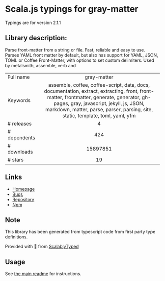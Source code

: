 
# Scala.js typings for gray-matter

Typings are for version 2.1.1

## Library description:
Parse front-matter from a string or file. Fast, reliable and easy to use. Parses YAML front matter by default, but also has support for YAML, JSON, TOML or Coffee Front-Matter, with options to set custom delimiters. Used by metalsmith, assemble, verb and

|                    |                 |
| ------------------ | :-------------: |
| Full name          | gray-matter |
| Keywords           | assemble, coffee, coffee-script, data, docs, documentation, extract, extracting, front, front-matter, frontmatter, generate, generator, gh-pages, gray, javascript, jekyll, js, JSON, markdown, matter, parse, parser, parsing, site, static, template, toml, yaml, yfm |
| # releases         | 4 |
| # dependents       | 424 |
| # downloads        | 15897851 |
| # stars            | 19 |

## Links
- [Homepage](https://github.com/jonschlinkert/gray-matter)
- [Bugs](https://github.com/jonschlinkert/gray-matter/issues)
- [Repository](https://github.com/jonschlinkert/gray-matter)
- [Npm](https://www.npmjs.com/package/gray-matter)
    


## Note
This library has been generated from typescript code from first party type definitions.

Provided with :purple_heart: from [ScalablyTyped](https://github.com/oyvindberg/ScalablyTyped)

## Usage
See [the main readme](../../readme.md) for instructions.


